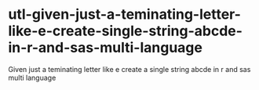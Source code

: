 # utl-given-just-a-teminating-letter-like-e-create-single-string-abcde-in-r-and-sas-multi-language
Given just a teminating letter like e create a single string abcde in r and sas multi language
